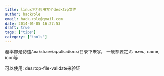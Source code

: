```yaml
---
title: linux下为应用写个desktop文件
author: hackrole
email: hack.role@gmail.com
date: 2014-05-05 16:27:53
draft: true
tags: ["tips"]
category: ["tools"]
---
```





基本都是仿造/usr/share/applications/目录下来写，
一般都要定义: exec, name, icon等

可以使用:
desktop-file-validate来验证
